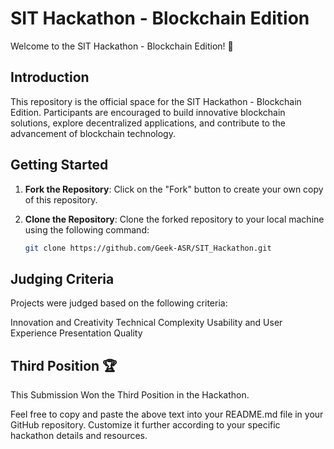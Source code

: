 # SIT Hackathon - Blockchain Edition

Welcome to the SIT Hackathon - Blockchain Edition! 🚀

## Introduction

This repository is the official space for the SIT Hackathon - Blockchain Edition. Participants are encouraged to build innovative blockchain solutions, explore decentralized applications, and contribute to the advancement of blockchain technology.

## Getting Started

1. **Fork the Repository**: Click on the "Fork" button to create your own copy of this repository.

2. **Clone the Repository**: Clone the forked repository to your local machine using the following command:
   ```bash
   git clone https://github.com/Geek-ASR/SIT_Hackathon.git

## Judging Criteria

Projects were judged based on the following criteria:

Innovation and Creativity
Technical Complexity
Usability and User Experience
Presentation Quality

## Third Position 🏆
This Submission Won the Third Position in the Hackathon.


Feel free to copy and paste the above text into your README.md file in your GitHub repository. Customize it further according to your specific hackathon details and resources.
